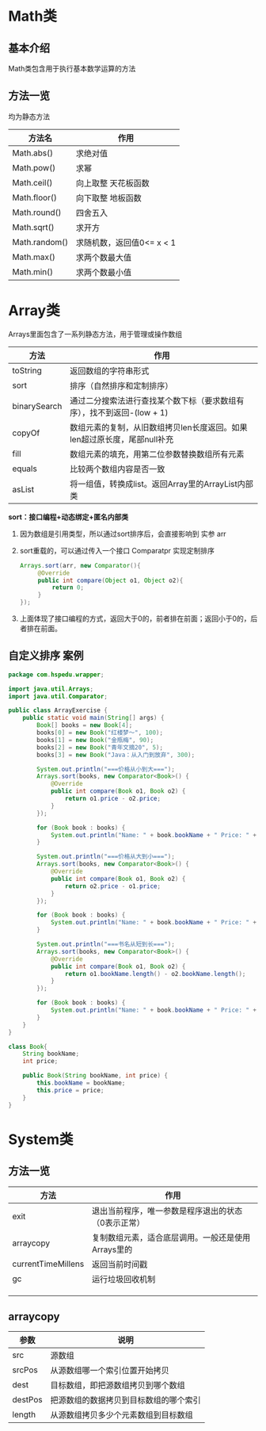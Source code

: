 # Math类

## 基本介绍

Math类包含用于执行基本数学运算的方法



## 方法一览

均为静态方法

| 方法名        | 作用                      |
| ------------- | ------------------------- |
| Math.abs()    | 求绝对值                  |
| Math.pow()    | 求幂                      |
| Math.ceil()   | 向上取整 天花板函数       |
| Math.floor()  | 向下取整 地板函数         |
| Math.round()  | 四舍五入                  |
| Math.sqrt()   | 求开方                    |
| Math.random() | 求随机数，返回值0<= x < 1 |
| Math.max()    | 求两个数最大值            |
| Math.min()    | 求两个数最小值            |



# Array类

Arrays里面包含了一系列静态方法，用于管理或操作数组

| 方法         | 作用                                                         |
| ------------ | ------------------------------------------------------------ |
| toString     | 返回数组的字符串形式                                         |
| sort         | 排序（自然排序和定制排序）                                   |
| binarySearch | 通过二分搜索法进行查找某个数下标（要求数组有序），找不到返回-(low + 1) |
| copyOf       | 数组元素的复制，从旧数组拷贝len长度返回。如果len超过原长度，尾部null补充 |
| fill         | 数组元素的填充，用第二位参数替换数组所有元素                 |
| equals       | 比较两个数组内容是否一致                                     |
| asList       | 将一组值，转换成list。返回Array里的ArrayList内部类           |

**sort：接口编程+动态绑定+匿名内部类**

1. 因为数组是引用类型，所以通过sort排序后，会直接影响到 实参 arr

2. sort重载的，可以通过传入一个接口 Comparatpr 实现定制排序

   ```JAVA
   Arrays.sort(arr, new Comparator(){
   		@Override
   		public int compare(Object o1, Object o2){
   			return 0;
   		}
   });
   ```

3. 上面体现了接口编程的方式，返回大于0的，前者排在前面；返回小于0的，后者排在前面。

 

## 自定义排序 案例

```JAVA
package com.hspedu.wrapper;

import java.util.Arrays;
import java.util.Comparator;

public class ArrayExercise {
    public static void main(String[] args) {
        Book[] books = new Book[4];
        books[0] = new Book("红楼梦～", 100);
        books[1] = new Book("金瓶梅", 90);
        books[2] = new Book("青年文摘20", 5);
        books[3] = new Book("Java：从入门到放弃", 300);

        System.out.println("===价格从小到大===");
        Arrays.sort(books, new Comparator<Book>() {
            @Override
            public int compare(Book o1, Book o2) {
                return o1.price - o2.price;
            }
        });

        for (Book book : books) {
            System.out.println("Name: " + book.bookName + " Price: " + book.price);
        }

        System.out.println("===价格从大到小===");
        Arrays.sort(books, new Comparator<Book>() {
            @Override
            public int compare(Book o1, Book o2) {
                return o2.price - o1.price;
            }
        });

        for (Book book : books) {
            System.out.println("Name: " + book.bookName + " Price: " + book.price);
        }

        System.out.println("===书名从短到长===");
        Arrays.sort(books, new Comparator<Book>() {
            @Override
            public int compare(Book o1, Book o2) {
                return o1.bookName.length() - o2.bookName.length();
            }
        });

        for (Book book : books) {
            System.out.println("Name: " + book.bookName + " Price: " + book.price);
        }
    }
}

class Book{
    String bookName;
    int price;

    public Book(String bookName, int price) {
        this.bookName = bookName;
        this.price = price;
    }
}
```



# System类

## 方法一览

| 方法               | 作用                                                |
| ------------------ | --------------------------------------------------- |
| exit               | 退出当前程序，唯一参数是程序退出的状态（0表示正常） |
| arraycopy          | 复制数组元素，适合底层调用。一般还是使用Arrays里的  |
| currentTimeMillens | 返回当前时间戳                                      |
| gc                 | 运行垃圾回收机制                                    |
|                    |                                                     |
|                    |                                                     |
|                    |                                                     |



## arraycopy

| 参数    | 说明                                   |
| ------- | -------------------------------------- |
| src     | 源数组                                 |
| srcPos  | 从源数组哪一个索引位置开始拷贝         |
| dest    | 目标数组，即把源数组拷贝到哪个数组     |
| destPos | 把源数组的数据拷贝到目标数组的哪个索引 |
| length  | 从源数组拷贝多少个元素数组到目标数组   |

